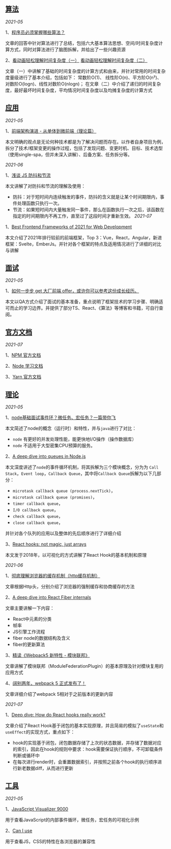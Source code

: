 ## [算法](https://wolf-wolf.github.io/blog_record/article/algorithm/index)

*2021-05*

1、[程序员必须掌握哪些算法？](https://www.zhihu.com/question/23148377)

文章的回答中针对算法进行了总结，包括六大基本算法思想、空间/时间复杂度计算方式，同时对算法进行了脑图拆解，并给出了一些兴趣资源

2、[看动画轻松理解时间复杂度（一）](https://www.cxyxiaowu.com/1996.html)
[看动画轻松理解时间复杂度（二）](https://www.cxyxiaowu.com/1984.html)

文章（一）中讲解了基础的时间复杂度的计算方式和由来，并针对常用的时间复杂度量级进行了基本介绍，包括如下： 常数阶O(1)、 线性阶O(n)、平方阶O(n²)、对数阶O(logn)、线性对数阶O(nlogn)；
在文章（二）中介绍了递归的时间复杂度，最好最坏时间复杂度，平均情况时间复杂度以及均摊复杂度的计算方式


## [应用](https://wolf-wolf.github.io/blog_record/article/apply/index)

*2021-05*

1、[前端架构演进 - 从单体到微前端（理论篇）](https://mp.weixin.qq.com/s/eNC69rNqSR8XtXDmw66bVQ)

本文明确的观点是无论何种技术都是为了解决问题而存在。以作者自身项目为例，拆分了技术/框架变更的操作过程，包括了发现问题、变更时机、目标、技术选型（使用single-spa，但并未深入讲解）、后备方案、任务拆分等。

*2021-06*

1、[浅谈 JS 防抖和节流](https://segmentfault.com/a/1190000018428170)

本文讲解了对防抖和节流的理解及使用：
- 防抖：对于短时间内连续触发的事件，防抖的含义就是让某个时间期限内，事件处理函数只执行一次。
- 节流：如果短时间内大量触发同一事件，那么在函数执行一次之后，该函数在指定的时间期限内不再工作，直至过了这段时间才重新生效。
*2021-07*

1、[Best Frontend Frameworks of 2021 for Web Development](https://www.simform.com/best-frontend-frameworks/#section8)

本文介绍了2021年排行较前的前端框架，Top 3：Vue，React，Angular，新进框架：Svelte，EmberJs。并针对各个框架的特点及适用情况进行了详细的对比与讲解

## [面试](https://wolf-wolf.github.io/blog_record/article/interview/index)

*2021-05*

1、[如何一步步 get 大厂前端 offer，或许你可以参考这份成长经历。](https://mp.weixin.qq.com/s/35GC0FHQ47GjQ7GwbFYtUQ)

本文以QA方式介绍了面试的基本准备，重点说明了框架技术的学习步骤、明确适可而止的学习边界。并提供了部分TS、React、《算法》等博客和书籍，可自行查阅。

## [官方文档](https://wolf-wolf.github.io/blog_record/article/official/index)

*2021-07*

1、[NPM 官方文档](https://docs.npmjs.com/)

2、[Node 学习文档](https://nodejs.dev/learn)

3、[Yarn 官方文档](https://yarnpkg.com/)

## [理论](https://wolf-wolf.github.io/blog_record/article/theory/index)

*2021-05*

1、[node基础面试事件环？微任务、宏任务？一篇带你飞](https://blog.csdn.net/eeewwwddd/article/details/80862682)

本文简述了node的概念（运行时）和特性，并与`java`进行了对比：
 - `node` 有更好的并发处理性能，能更快地I/O操作（操作数据库）
 - `node` 不适用于大型密集CPU预算的服务。

2、[A deep dive into queues in Node.js](https://blog.logrocket.com/a-deep-dive-into-queues-in-node-js/)

本文深度讲述了`node`的事件循环机制，将其拆解为三个模块概念，分为为 `Call Stack`，`Event loop`，`Callback Queue`，其中将`Callback Queue`拆解为以下几部分：
 - `microtask callback queue (process.nextTick)`，
 - `microtask callback queue (promises)`，
 - `timer callback queue`，
 - `I/O callback queue`，
 - `check callback queue`，
 - `close callback queue`，

并针对各个队列的应用以及整体的先后顺序进行了详细介绍

3、[React hooks: not magic, just arrays](https://medium.com/@ryardley/react-hooks-not-magic-just-arrays-cd4f1857236e)

本文发于2018年，以可视化的方式讲解了React Hook的基本机制和原理

*2021-06*

1、[彻底理解浏览器的缓存机制（http缓存机制）](https://www.cnblogs.com/chengxs/p/10396066.html)

文章根据Http头，分别介绍了浏览器的强制缓存和协商缓存的方法

2、[A deep dive into React Fiber internals](https://blog.logrocket.com/deep-dive-into-react-fiber-internals/)

文章主要讲解一下内容：

- React中元素的分类
- 帧率
- JS引擎工作流程
- fiber node的数据结构及含义
- fiber的更新算法

3、[精读《Webpack5 新特性 - 模块联邦》](https://zhuanlan.zhihu.com/p/115403616)

文章讲解了模块联邦（ModuleFederationPlugin）的基本原理及针对模块复用的应用方式

4、[阔别两年，webpack 5 正式发布了！](https://juejin.cn/post/6882663278712094727)

文章详细介绍了webpack 5相对于之前版本的更新内容

*2021-07*

1、[Deep dive: How do React hooks really work?](https://www.netlify.com/blog/2019/03/11/deep-dive-how-do-react-hooks-really-work/)

文章介绍了React Hook基于闭包的基本实现原理，并且简易的模拟了`useState`和`useEffect`的实现方式，重点如下：

- hook的实现基于闭包，闭包数据存储了上次的状态数据，并存储了数据对应的索引，因此在hook的规则中要求：hook需要保证执行顺序，不可卸载条件判断或循环中
- 在每次进行render时，会重置数据索引，并按照之前各个hook的执行顺序进行新老数据diff，从而进行更新

## [工具](https://wolf-wolf.github.io/blog_record/article/tools/index)

*2021-05*

1、[JavaScript Visualizer 9000](https://www.jsv9000.app/)

用于查看JavaScript的内部事件循环，微任务，宏任务的可视化示例

2、[Can I use](https://caniuse.com/)

用于查看JS，CSS的特性在各浏览器的兼容性
